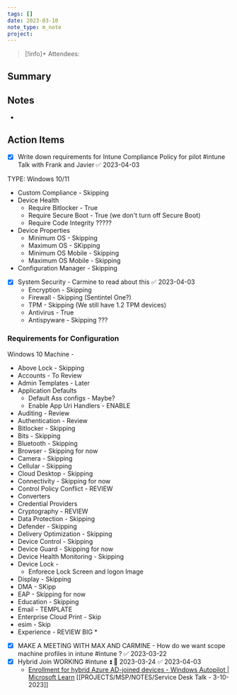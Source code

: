 ```yaml
---
tags: []
date: 2023-03-10
note_type: m_note
project:
---
```


> [!info]+
>Attendees: 


## Summary



## Notes
* 


## Action Items
- [x] Write down requirements for Intune Compliance Policy for pilot #intune Talk with Frank and Javier ✅ 2023-04-03

TYPE: Windows 10/11
* Custom Compliance - Skipping
* Device Health
	* Require Bitlocker - True
	* Require Secure Boot - True (we don't turn off Secure Boot)
	* Require Code Integrity ?????
* Device Properties
	* Minimum OS - Skipping
	* Maximum OS - SKipping
	* Minimum OS Mobile - Skipping
	* Maximum OS Mobile - Skipping
* Configuration Manager - Skipping
* [x] System Security - Carmine to read about this ✅ 2023-04-03
	* Encryption - Skipping
	* Firewall - Skipping (Sentintel One?)
	* TPM - Skipping (We still have 1.2 TPM devices)
	* Antivirus - True
	* Antispyware - Skipping ???

### Requirements for Configuration
Windows 10 Machine -
* Above Lock - Skipping
* Accounts - To Review
* Admin Templates - Later
* Application Defaults
	* Default Ass configs - Maybe?
	* Enable App Uri Handlers - ENABLE
* Auditing - Review
* Authentication - Review
* Bitlocker - Skipping
* Bits - Skipping
* Bluetooth - Skipping
* Browser - Skipping for now
* Camera - Skipping
* Cellular - Skipping
* Cloud Desktop - Skipping
* Connectivity - Skipping for now
* Control Policy Conflict - REVIEW
* Converters
* Credential Providers
* Cryptography - REVIEW
* Data Protection - Skipping
* Defender - Skipping
* Delivery Optimization - Skipping
* Device Control - Skipping
* Device Guard - Skipping for now
* Device Health Monitoring - Skipping
* Device Lock -
	* Enforece Lock Screen and logon Image
* Display - Skipping
* DMA - SKipp
* EAP - Skipping for now
* Education - Skipping
* Email - TEMPLATE
* Enterprise Cloud Print - Skip
* esim - Skip
* Experience - REVIEW BIG
	* 





- [x] MAKE A MEETING WITH MAX AND CARMINE - How do we want scope machine profiles in intune #intune ? ✅ 2023-03-22
- [x] Hybrid Join WORKING #intune ⏫ 📅 2023-03-24 ✅ 2023-04-03
	- [Enrollment for hybrid Azure AD-joined devices - Windows Autopilot | Microsoft Learn](https://learn.microsoft.com/en-us/mem/autopilot/windows-autopilot-hybrid)
[[PROJECTS/MSP/NOTES/Service Desk Talk - 3-10-2023]]